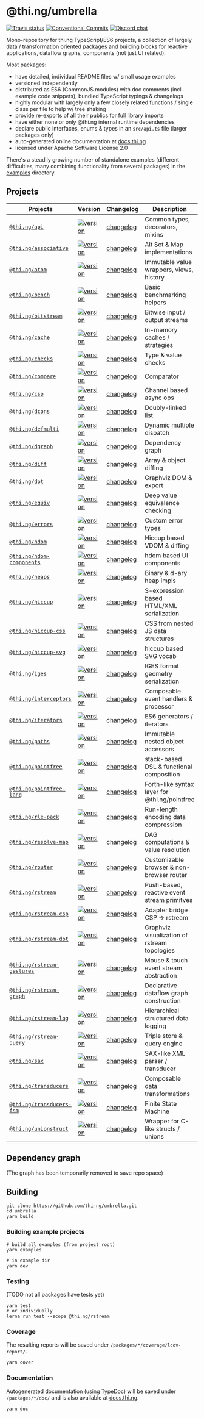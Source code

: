 # @thi.ng/umbrella

[![Travis status](https://api.travis-ci.org/thi-ng/umbrella.svg?branch=master)](https://travis-ci.org/thi-ng/umbrella)
[![Conventional Commits](https://img.shields.io/badge/Conventional%20Commits-1.0.0-yellow.svg)](https://conventionalcommits.org/)
[![Discord chat](https://img.shields.io/discord/445761008837984256.svg)](https://discord.gg/JhYcmBw)

Mono-repository for thi.ng TypeScript/ES6 projects, a collection of largely
data / transformation oriented packages and building blocks for reactive
applications, dataflow graphs, components (not just UI related).

Most packages:

- have detailed, individual README files w/ small usage examples
- versioned independently
- distributed as ES6 (CommonJS modules) with doc comments (incl. example
  code snippets), bundled TypeScript typings & changelogs
- highly modular with largely only a few closely related functions /
  single class per file to help w/ tree shaking
- provide re-exports of all their publics for full library imports
- have either none or only @thi.ng internal runtime dependencies
- declare public interfaces, enums & types in an `src/api.ts` file
  (larger packages only)
- auto-generated online documentation at [docs.thi.ng](http://docs.thi.ng)
- licensed under Apache Software License 2.0

There's a steadily growing number of standalone examples (different
difficulties, many combining functionality from several packages) in the
[examples](./examples) directory.

## Projects

| Projects                                                  | Version                                                                                                                         | Changelog                                             | Description                                   |
|-----------------------------------------------------------|---------------------------------------------------------------------------------------------------------------------------------|-------------------------------------------------------|-----------------------------------------------|
| [`@thi.ng/api`](./packages/api)                           | [![version](https://img.shields.io/npm/v/@thi.ng/api.svg)](https://www.npmjs.com/package/@thi.ng/api)                           | [changelog](./packages/api/CHANGELOG.md)              | Common types, decorators, mixins              |
| [`@thi.ng/associative`](./packages/associative)           | [![version](https://img.shields.io/npm/v/@thi.ng/associative.svg)](https://www.npmjs.com/package/@thi.ng/associative)           | [changelog](./packages/associative/CHANGELOG.md)      | Alt Set & Map implementations                 |
| [`@thi.ng/atom`](./packages/atom)                         | [![version](https://img.shields.io/npm/v/@thi.ng/atom.svg)](https://www.npmjs.com/package/@thi.ng/atom)                         | [changelog](./packages/atom/CHANGELOG.md)             | Immutable value wrappers, views, history      |
| [`@thi.ng/bench`](./packages/bench)                       | [![version](https://img.shields.io/npm/v/@thi.ng/bench.svg)](https://www.npmjs.com/package/@thi.ng/bench)                       | [changelog](./packages/bench/CHANGELOG.md)            | Basic benchmarking helpers                    |
| [`@thi.ng/bitstream`](./packages/bitstream)               | [![version](https://img.shields.io/npm/v/@thi.ng/bitstream.svg)](https://www.npmjs.com/package/@thi.ng/bitstream)               | [changelog](./packages/bitstream/CHANGELOG.md)        | Bitwise input / output streams                |
| [`@thi.ng/cache`](./packages/cache)                       | [![version](https://img.shields.io/npm/v/@thi.ng/cache.svg)](https://www.npmjs.com/package/@thi.ng/cache)                       | [changelog](./packages/cache/CHANGELOG.md)            | In-memory caches / strategies                 |
| [`@thi.ng/checks`](./packages/checks)                     | [![version](https://img.shields.io/npm/v/@thi.ng/checks.svg)](https://www.npmjs.com/package/@thi.ng/checks)                     | [changelog](./packages/checks/CHANGELOG.md)           | Type & value checks                           |
| [`@thi.ng/compare`](./packages/compare)                   | [![version](https://img.shields.io/npm/v/@thi.ng/compare.svg)](https://www.npmjs.com/package/@thi.ng/compare)                   | [changelog](./packages/compare/CHANGELOG.md)          | Comparator                                    |
| [`@thi.ng/csp`](./packages/csp)                           | [![version](https://img.shields.io/npm/v/@thi.ng/csp.svg)](https://www.npmjs.com/package/@thi.ng/csp)                           | [changelog](./packages/csp/CHANGELOG.md)              | Channel based async ops                       |
| [`@thi.ng/dcons`](./packages/dcons)                       | [![version](https://img.shields.io/npm/v/@thi.ng/dcons.svg)](https://www.npmjs.com/package/@thi.ng/dcons)                       | [changelog](./packages/dcons/CHANGELOG.md)            | Doubly-linked list                            |
| [`@thi.ng/defmulti`](./packages/defmulti)                 | [![version](https://img.shields.io/npm/v/@thi.ng/defmulti.svg)](https://www.npmjs.com/package/@thi.ng/defmulti)                 | [changelog](./packages/defmulti/CHANGELOG.md)         | Dynamic multiple dispatch                     |
| [`@thi.ng/dgraph`](./packages/dgraph)                     | [![version](https://img.shields.io/npm/v/@thi.ng/dgraph.svg)](https://www.npmjs.com/package/@thi.ng/dgraph)                     | [changelog](./packages/dgraph/CHANGELOG.md)           | Dependency graph                              |
| [`@thi.ng/diff`](./packages/diff)                         | [![version](https://img.shields.io/npm/v/@thi.ng/diff.svg)](https://www.npmjs.com/package/@thi.ng/diff)                         | [changelog](./packages/diff/CHANGELOG.md)             | Array & object diffing                        |
| [`@thi.ng/dot`](./packages/dot)                           | [![version](https://img.shields.io/npm/v/@thi.ng/dot.svg)](https://www.npmjs.com/package/@thi.ng/dot)                           | [changelog](./packages/dot/CHANGELOG.md)              | Graphviz DOM & export                         |
| [`@thi.ng/equiv`](./packages/equiv)                       | [![version](https://img.shields.io/npm/v/@thi.ng/equiv.svg)](https://www.npmjs.com/package/@thi.ng/equiv)                       | [changelog](./packages/equiv/CHANGELOG.md)            | Deep value equivalence checking               |
| [`@thi.ng/errors`](./packages/errors)                     | [![version](https://img.shields.io/npm/v/@thi.ng/errors.svg)](https://www.npmjs.com/package/@thi.ng/errors)                     | [changelog](./packages/errors/CHANGELOG.md)           | Custom error types                            |
| [`@thi.ng/hdom`](./packages/hdom)                         | [![version](https://img.shields.io/npm/v/@thi.ng/hdom.svg)](https://www.npmjs.com/package/@thi.ng/hdom)                         | [changelog](./packages/hdom/CHANGELOG.md)             | Hiccup based VDOM & diffing                   |
| [`@thi.ng/hdom-components`](./packages/hdom-components)   | [![version](https://img.shields.io/npm/v/@thi.ng/hdom-components.svg)](https://www.npmjs.com/package/@thi.ng/hdom-components)   | [changelog](./packages/hdom-components/CHANGELOG.md)  | hdom based UI components                      |
| [`@thi.ng/heaps`](./packages/heaps)                       | [![version](https://img.shields.io/npm/v/@thi.ng/heaps.svg)](https://www.npmjs.com/package/@thi.ng/heaps)                       | [changelog](./packages/heaps/CHANGELOG.md)            | Binary & d-ary heap impls                     |
| [`@thi.ng/hiccup`](./packages/hiccup)                     | [![version](https://img.shields.io/npm/v/@thi.ng/hiccup.svg)](https://www.npmjs.com/package/@thi.ng/hiccup)                     | [changelog](./packages/hiccup/CHANGELOG.md)           | S-expression based HTML/XML serialization     |
| [`@thi.ng/hiccup-css`](./packages/hiccup-css)             | [![version](https://img.shields.io/npm/v/@thi.ng/hiccup-css.svg)](https://www.npmjs.com/package/@thi.ng/hiccup-css)             | [changelog](./packages/hiccup-css/CHANGELOG.md)       | CSS from nested JS data structures            |
| [`@thi.ng/hiccup-svg`](./packages/hiccup-svg)             | [![version](https://img.shields.io/npm/v/@thi.ng/hiccup-svg.svg)](https://www.npmjs.com/package/@thi.ng/hiccup-svg)             | [changelog](./packages/hiccup-svg/CHANGELOG.md)       | hiccup based SVG vocab                        |
| [`@thi.ng/iges`](./packages/iges)                         | [![version](https://img.shields.io/npm/v/@thi.ng/iges.svg)](https://www.npmjs.com/package/@thi.ng/iges)                         | [changelog](./packages/iges/CHANGELOG.md)             | IGES format geometry serialization            |
| [`@thi.ng/interceptors`](./packages/interceptors)         | [![version](https://img.shields.io/npm/v/@thi.ng/interceptors.svg)](https://www.npmjs.com/package/@thi.ng/interceptors)         | [changelog](./packages/interceptors/CHANGELOG.md)     | Composable event handlers & processor         |
| [`@thi.ng/iterators`](./packages/iterators)               | [![version](https://img.shields.io/npm/v/@thi.ng/iterators.svg)](https://www.npmjs.com/package/@thi.ng/iterators)               | [changelog](./packages/iterators/CHANGELOG.md)        | ES6 generators / iterators                    |
| [`@thi.ng/paths`](./packages/paths)                       | [![version](https://img.shields.io/npm/v/@thi.ng/paths.svg)](https://www.npmjs.com/package/@thi.ng/paths)                       | [changelog](./packages/paths/CHANGELOG.md)            | Immutable nested object accessors             |
| [`@thi.ng/pointfree`](./packages/pointfree)               | [![version](https://img.shields.io/npm/v/@thi.ng/pointfree.svg)](https://www.npmjs.com/package/@thi.ng/pointfree)               | [changelog](./packages/pointfree/CHANGELOG.md)        | stack-based DSL & functional composition      |
| [`@thi.ng/pointfree-lang`](./packages/pointfree-lang)     | [![version](https://img.shields.io/npm/v/@thi.ng/pointfree-lang.svg)](https://www.npmjs.com/package/@thi.ng/pointfree-lang)     | [changelog](./packages/pointfree-lang/CHANGELOG.md)   | Forth-like syntax layer for @thi.ng/pointfree |
| [`@thi.ng/rle-pack`](./packages/rle-pack)                 | [![version](https://img.shields.io/npm/v/@thi.ng/rle-pack.svg)](https://www.npmjs.com/package/@thi.ng/rle-pack)                 | [changelog](./packages/rle-pack/CHANGELOG.md)         | Run-length encoding data compression          |
| [`@thi.ng/resolve-map`](./packages/resolve-map)           | [![version](https://img.shields.io/npm/v/@thi.ng/resolve-map.svg)](https://www.npmjs.com/package/@thi.ng/resolve-map)           | [changelog](./packages/resolve-map/CHANGELOG.md)      | DAG computations & value resolution           |
| [`@thi.ng/router`](./packages/router)                     | [![version](https://img.shields.io/npm/v/@thi.ng/router.svg)](https://www.npmjs.com/package/@thi.ng/router)                     | [changelog](./packages/router/CHANGELOG.md)           | Customizable browser & non-browser router     |
| [`@thi.ng/rstream`](./packages/rstream)                   | [![version](https://img.shields.io/npm/v/@thi.ng/rstream.svg)](https://www.npmjs.com/package/@thi.ng/rstream)                   | [changelog](./packages/rstream/CHANGELOG.md)          | Push-based, reactive event stream primitves   |
| [`@thi.ng/rstream-csp`](./packages/rstream-csp)           | [![version](https://img.shields.io/npm/v/@thi.ng/rstream-csp.svg)](https://www.npmjs.com/package/@thi.ng/rstream-csp)           | [changelog](./packages/rstream-csp/CHANGELOG.md)      | Adapter bridge CSP -> rstream                 |
| [`@thi.ng/rstream-dot`](./packages/rstream-dot)           | [![version](https://img.shields.io/npm/v/@thi.ng/rstream-dot.svg)](https://www.npmjs.com/package/@thi.ng/rstream-dot)           | [changelog](./packages/rstream-dot/CHANGELOG.md)      | Graphviz visualization of rstream topologies  |
| [`@thi.ng/rstream-gestures`](./packages/rstream-gestures) | [![version](https://img.shields.io/npm/v/@thi.ng/rstream-gestures.svg)](https://www.npmjs.com/package/@thi.ng/rstream-gestures) | [changelog](./packages/rstream-gestures/CHANGELOG.md) | Mouse & touch event stream abstraction        |
| [`@thi.ng/rstream-graph`](./packages/rstream-graph)       | [![version](https://img.shields.io/npm/v/@thi.ng/rstream-graph.svg)](https://www.npmjs.com/package/@thi.ng/rstream-graph)       | [changelog](./packages/rstream-graph/CHANGELOG.md)    | Declarative dataflow graph construction       |
| [`@thi.ng/rstream-log`](./packages/rstream-log)           | [![version](https://img.shields.io/npm/v/@thi.ng/rstream-log.svg)](https://www.npmjs.com/package/@thi.ng/rstream-log)           | [changelog](./packages/rstream-log/CHANGELOG.md)      | Hierarchical structured data logging          |
| [`@thi.ng/rstream-query`](./packages/rstream-query)       | [![version](https://img.shields.io/npm/v/@thi.ng/rstream-query.svg)](https://www.npmjs.com/package/@thi.ng/rstream-query)       | [changelog](./packages/rstream-query/CHANGELOG.md)    | Triple store & query engine                   |
| [`@thi.ng/sax`](./packages/sax)                           | [![version](https://img.shields.io/npm/v/@thi.ng/sax.svg)](https://www.npmjs.com/package/@thi.ng/sax)                           | [changelog](./packages/sax/CHANGELOG.md)              | SAX-like XML parser / transducer              |
| [`@thi.ng/transducers`](./packages/transducers)           | [![version](https://img.shields.io/npm/v/@thi.ng/transducers.svg)](https://www.npmjs.com/package/@thi.ng/transducers)           | [changelog](./packages/transducers/CHANGELOG.md)      | Composable data transformations               |
| [`@thi.ng/transducers-fsm`](./packages/transducers-fsm)   | [![version](https://img.shields.io/npm/v/@thi.ng/transducers-fsm.svg)](https://www.npmjs.com/package/@thi.ng/transducers-fsm)   | [changelog](./packages/transducers-fsm/CHANGELOG.md)  | Finite State Machine                          |
| [`@thi.ng/unionstruct`](./packages/unionstruct)           | [![version](https://img.shields.io/npm/v/@thi.ng/unionstruct.svg)](https://www.npmjs.com/package/@thi.ng/unionstruct)           | [changelog](./packages/unionstruct/CHANGELOG.md)      | Wrapper for C-like structs / unions           |

## Dependency graph

(The graph has been temporarily removed to save repo space)

## Building

```
git clone https://github.com/thi-ng/umbrella.git
cd umbrella
yarn build
```

### Building example projects

```
# build all examples (from project root)
yarn examples

# in example dir
yarn dev
```

### Testing

(TODO not all packages have tests yet)

```
yarn test
# or individually
lerna run test --scope @thi.ng/rstream
```

### Coverage

The resulting reports will be saved under `/packages/*/coverage/lcov-report/`.

```
yarn cover
```


### Documentation

Autogenerated documentation (using
[TypeDoc](https://github.com/TypeStrong/typedoc)) will be saved under
`/packages/*/doc/` and is also available at [docs.thi.ng](http://docs.thi.ng).

```
yarn doc
```
